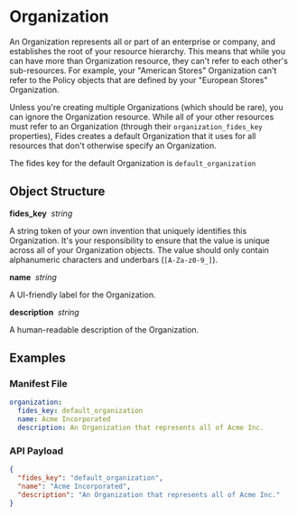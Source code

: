 # Organization


An Organization represents all or part of an enterprise or company, and establishes the root of your resource hierarchy. This means that while you can have more than Organization resource, they can't refer to each other's sub-resources. For example, your "American Stores" Organization can't refer to the Policy objects that are defined by your "European Stores" Organization.

Unless you're creating multiple Organizations (which should be rare), you can ignore the Organization resource. While all of your other resources must refer to an Organization (through their `organization_fides_key` properties), Fides creates a default Organization that it uses for all resources that don't otherwise specify an Organization. 

The fides key for the default Organization is `default_organization` 

## Object Structure

**fides_key**<span class="required"/>&nbsp;&nbsp;_string_

A string token of your own invention that uniquely identifies this Organization. It's your responsibility to ensure that the value is unique across all of your Organization objects. The value should only contain alphanumeric characters and underbars (`[A-Za-z0-9_]`). 

**name**<span class="required"/>&nbsp;&nbsp;_string_

A UI-friendly label for the Organization.

**description**<span class="required"/>&nbsp;&nbsp;_string_

A human-readable description of the Organization.



## Examples

### **Manifest File** 
```yaml
organization:
  fides_key: default_organization
  name: Acme Incorporated
  description: An Organization that represents all of Acme Inc.
```

### **API Payload**
```json
{
  "fides_key": "default_organization",
  "name": "Acme Incorporated",
  "description": "An Organization that represents all of Acme Inc."
}
```
